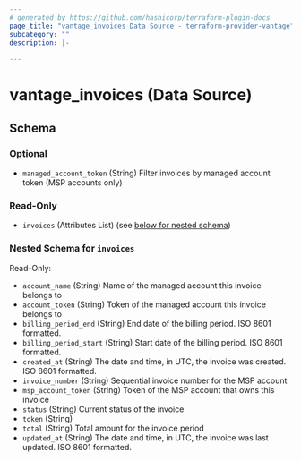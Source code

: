 ```yaml
---
# generated by https://github.com/hashicorp/terraform-plugin-docs
page_title: "vantage_invoices Data Source - terraform-provider-vantage"
subcategory: ""
description: |-
  
---
```


# vantage_invoices (Data Source)





<!-- schema generated by tfplugindocs -->
## Schema

### Optional

- `managed_account_token` (String) Filter invoices by managed account token (MSP accounts only)

### Read-Only

- `invoices` (Attributes List) (see [below for nested schema](#nestedatt--invoices))

<a id="nestedatt--invoices"></a>
### Nested Schema for `invoices`

Read-Only:

- `account_name` (String) Name of the managed account this invoice belongs to
- `account_token` (String) Token of the managed account this invoice belongs to
- `billing_period_end` (String) End date of the billing period. ISO 8601 formatted.
- `billing_period_start` (String) Start date of the billing period. ISO 8601 formatted.
- `created_at` (String) The date and time, in UTC, the invoice was created. ISO 8601 formatted.
- `invoice_number` (String) Sequential invoice number for the MSP account
- `msp_account_token` (String) Token of the MSP account that owns this invoice
- `status` (String) Current status of the invoice
- `token` (String)
- `total` (String) Total amount for the invoice period
- `updated_at` (String) The date and time, in UTC, the invoice was last updated. ISO 8601 formatted.


